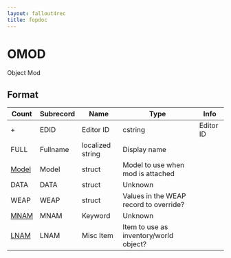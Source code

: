 ```yaml
---
layout: fallout4rec
title: fopdoc
---
```

OMOD
====

Object Mod

## Format

Count | Subrecord | Name | Type | Info
------|-------|------|------|-----
+ | EDID | Editor ID | cstring | Editor ID
 | FULL | Fullname | localized string | Display name
 | [Model](Subrecords/Model.md) | Model | struct | Model to use when mod is attached 
 | DATA | DATA | struct | Unknown
 | WEAP | WEAP | struct | Values in the WEAP record to override?
 | [MNAM](KYWD.md) | MNAM | Keyword | Unknown
 | [LNAM](MISC.md) | LNAM | Misc Item | Item to use as inventory/world object?